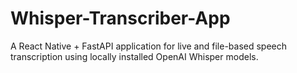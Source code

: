 # Whisper-Transcriber-App
A React Native + FastAPI application for live and file-based speech transcription using locally installed OpenAI Whisper models.
